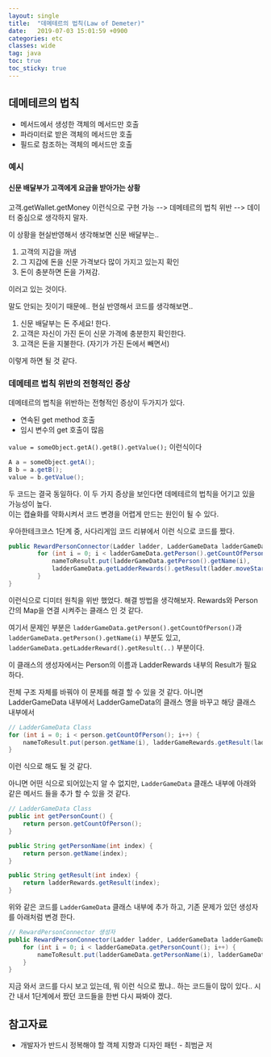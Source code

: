 ```yaml
---
layout: single
title:  "데메테르의 법칙(Law of Demeter)"
date:   2019-07-03 15:01:59 +0900
categories: etc
classes: wide
tag: java
toc: true
toc_sticky: true
---
```


## 데메테르의 법칙

- 메서드에서 생성한 객체의 메서드만 호출
- 파라미터로 받은 객체의 메서드만 호출
- 필드로 참조하는 객체의 메서드만 호출

### 예시

#### 신문 배달부가 고객에게 요금을 받아가는 상황

고객.getWallet.getMoney 이런식으로 구현 가능 --> 데메테르의 법칙 위반 --> 데이터 중심으로 생각하지 말자.

이 상황을 현실반영해서 생각해보면 신문 배달부는..

1. 고객의 지갑을 꺼냄
2. 그 지갑에 돈을 신문 가격보다 많이 가지고 있는지 확인
3. 돈이 충분하면 돈을 가져감.
  
이러고 있는 것이다.

말도 안되는 짓이기 때문에.. 현실 반영해서 코드를 생각해보면..

1. 신문 배달부는 돈 주세요! 한다.
2. 고객은 자신이 가진 돈이 신문 가격에 충분한지 확인한다.
3. 고객은 돈을 지불한다. (자기가 가진 돈에서 빼면서)  

이렇게 하면 될 것 같다.

### 데메테르 법칙 위반의 전형적인 증상

데메테르의 법칙을 위반하는 전형적인 증상이 두가지가 있다.

- 연속된 get method 호출
- 임시 변수의 get 호출이 많음

`value = someObject.getA().getB().getValue();` 이런식이다

```java
A a = someObject.getA();
B b = a.getB();
value = b.getValue();
```

두 코드는 결국 동일하다. 이 두 가지 증상을 보인다면 데메테르의 법칙을 어기고 있을 가능성이 높다.  
이는 캡슐화를 약화시켜서 코드 변경을 어렵게 만드는 원인이 될 수 있다.

우아한테크코스 1단계 중, 사다리게임 코드 리뷰에서 이런 식으로 코드를 짰다.

```java
public RewardPersonConnector(Ladder ladder, LadderGameData ladderGameData) {
        for (int i = 0; i < ladderGameData.getPerson().getCountOfPerson(); i++) {
            nameToResult.put(ladderGameData.getPerson().getName(i),
            ladderGameData.getLadderRewards().getResult(ladder.moveStartToEnd(i + 1) - 1));
        }
}
```

이런식으로 디미터 원칙을 위반 했었다. 해결 방법을 생각해보자. Rewards와 Person간의 Map을 연결 시켜주는 클래스 인 것 같다.

여기서 문제인 부분은 `ladderGameData.getPerson().getCountOfPerson()`과 `ladderGameData.getPerson().getName(i)` 부분도 있고, `ladderGameData.getLadderReward().getResult(..)` 부분이다.

이 클래스의 생성자에서는 Person의 이름과 LadderRewards 내부의 Result가 필요하다.  

전체 구조 자체를 바꿔야 이 문제를 해결 할 수 있을 것 같다. 아니면 LadderGameData 내부에서 LadderGameData의 클래스 명을 바꾸고 해당 클래스 내부에서

```java
// LadderGameData Class
for (int i = 0; i < person.getCountOfPerson(); i++) {
    nameToResult.put(person.getName(i), ladderGameRewards.getResult(ladder.moveStartToEnd(i + 1) - 1));
}
```

이런 식으로 해도 될 것 같다.

아니면 어떤 식으로 되어있는지 알 수 없지만, `LadderGameData` 클래스 내부에 아래와 같은 메서드 들을 추가 할 수 있을 것 같다.

```java
// LadderGameData Class
public int getPersonCount() {
    return person.getCountOfPerson();
}

public String getPersonName(int index) {
    return person.getName(index);
}

public String getResult(int index) {
    return ladderRewards.getResult(index);
}
```

위와 같은 코드를 `LadderGameData` 클래스 내부에 추가 하고, 기존 문제가 있던 생성자를 아래처럼 변경 한다.

```java
// RewardPersonConnector 생성자
public RewardPersonConnector(Ladder ladder, LadderGameData ladderGameData) {
    for (int i = 0; i < ladderGameData.getPersonCount(); i++) {
        nameToResult.put(ladderGameData.getPersonName(i), ladderGameData.getResult(ladder.moveStartToEnd(i + 1) - 1));
    }
}
```

지금 와서 코드를 다시 보고 있는데, 뭐 이런 식으로 짰냐.. 하는 코드들이 많이 있다.. 시간 내서 1단계에서 짰던 코드들을 한번 다시 짜봐야 겠다.

## 참고자료

- 개발자가 반드시 정복해야 할 객체 지향과 디자인 패턴 - 최범균 저
